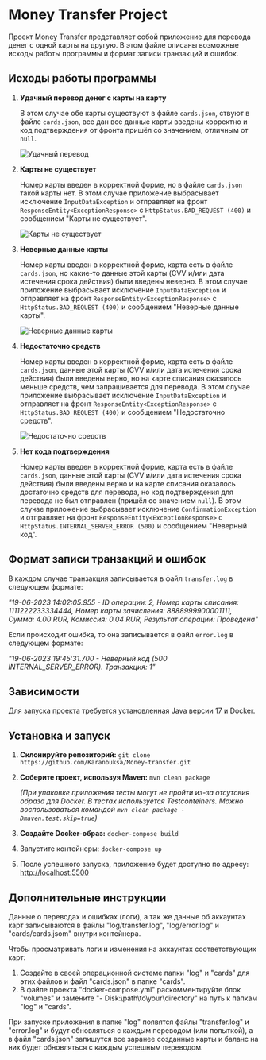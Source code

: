 


# Money Transfer Project

Проект Money Transfer представляет собой приложение для перевода денег с одной карты на другую. В этом файле описаны возможные исходы работы программы и формат записи транзакций и ошибок.

## Исходы работы программы

1. **Удачный перевод денег с карты на карту**

   В этом случае обе карты существуют в файле `cards.json`, ствуют в файле `cards.json`, все дан все данные карты введены корректно и код подтверждения от фронта пришёл со значением, отличным от `null`.

   ![Удачный перевод](images/successful-transfer.png)
2. **Карты не существует**

   Номер карты введен в корректной форме, но в файле `cards.json` такой карты нет. В этом случае приложение выбрасывает исключение `InputDataException` и отправляет на фронт `ResponseEntity<ExceptionResponse>` с `HttpStatus.BAD_REQUEST (400)` и сообщением "Карты не существует".

   ![Карты не существует](images/nonexistent-card.png)
3. **Неверные данные карты**

   Номер карты введен в корректной форме, карта есть в файле `cards.json`, но какие-то данные этой карты (CVV и/или дата истечения срока действия) были введены неверно. В этом случае приложение выбрасывает исключение `InputDataException` и отправляет на фронт `ResponseEntity<ExceptionResponse>` с `HttpStatus.BAD_REQUEST (400)` и сообщением "Неверные данные карты".

   ![Неверные данные карты](images/invalid-card-data.png)
4. **Недостаточно средств**

   Номер карты введен в корректной форме, карта есть в файле `cards.json`, данные этой карты (CVV и/или дата истечения срока действия) были введены верно, но на карте списания оказалось меньше средств, чем запрашивается для перевода. В этом случае приложение выбрасывает исключение `InputDataException` и отправляет на фронт `ResponseEntity<ExceptionResponse>` с `HttpStatus.BAD_REQUEST (400)` и сообщением "Недостаточно средств".

   ![Недостаточно средств](images/insufficient-funds.png)
5. **Нет кода подтверждения**

   Номер карты введен в корректной форме, карта есть в файле `cards.json`, данные этой карты (CVV и/или дата истечения срока действия) были введены верно и на карте списания оказалось достаточно средств для перевода, но код подтверждения для перевода не был отправлен (пришёл со значением `null`). В этом случае приложение выбрасывает исключение `ConfirmationException` и отправляет на фронт `ResponseEntity<ExceptionResponse>` с `HttpStatus.INTERNAL_SERVER_ERROR (500)` и сообщением "Неверный код".

## Формат записи транзакций и ошибок

В каждом случае транзакция записывается в файл `transfer.log` в следующем формате:

*"19-06-2023 14:02:05.955 - ID операции: 2, Номер карты списания: 1111222233334444, Номер карты зачисления: 8888999900001111, Сумма: 4.00 RUR, Комиссия: 0.04 RUR, Результат операции: Проведена"*

Если происходит ошибка, то она записывается в файл `error.log` в следующем формате:

*"19-06-2023 19:45:31.700 - Неверный код (500 INTERNAL_SERVER_ERROR). Транзакция: 1"*

## Зависимости

Для запуска проекта требуется установленная Java версии 17 и Docker.

## Установка и запуск

1. **Склонируйте репозиторий:**
   ```git clone https://github.com/Karanbuksa/Money-transfer.git```
2. **Соберите проект, используя Maven:**
   ```mvn clean package```

   *(При упаковке приложения тесты могут не пройти из-за отсутсвия образа для Docker. В тестах используется Testconteiners. Можно воспользоваться командой ```mvn clean package -Dmaven.test.skip=true```)*
3. **Создайте Docker-образ:**
   ```docker-compose build```
4. Запустите контейнеры:
   ```docker-compose up```
5. После успешного запуска, приложение будет доступно по адресу:
   [http://localhost:5500](http://localhost:5500/)

## Дополнительные инструкции
Данные о переводах и ошибках (логи), а так же данные об аккаунтах карт записываются в файлы "log/transfer.log", "log/error.log" и "cards/cards.jsom" внутри контейнера.

Чтобы просматривать логи и изменения на аккаунтах соответствующих карт:

 1. Создайте в своей операционной системе папки "log" и "cards" для этих файлов и файл "cards.json" в папке "cards".
 2. В файле проекта "docker-compose.yml" раскомментируйте блок "volumes" и замените "- Disk:\path\to\your\directory" на путь к папкам  "log" и "cards".

При запуске приложения в папке "log" появятся файлы "transfer.log" и "error.log" и будут обновляться с каждым переводом (или попыткой), а в файл "cards.json" запишутся все заранее созданные карты и баланс на них будет обновляться с каждым успешным переводом.

 

